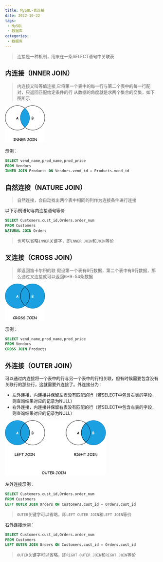 ```yaml
---
title: MySQL-表连接
date: 2022-10-22
tags:
 - MySQL
 - 数据库
categories:
 - 数据库
---
```


<!-- more -->

> 连接是一种机制，用来在一条SELECT语句中关联表

## 内连接（INNER JOIN）

> 内连接又叫等值连接,它将第一个表中的每一行与第二个表中的每一行配对，只返回匹配给定条件的行
> 从数据的角度就是求两个集合的交集，如下图所示

![内连接](./images/inner-join.png)

示例：

```sql
SELECT vend_name,prod_name,prod_price
FROM Vendors
INNER JOIN Products ON Vendors.vend_id = Products.vend_id
```

## 自然连接（NATURE JOIN）

> 自然连接，会自动找出两个表中相同的列作为连接条件进行连接

以下示例语句与内连接语句等价

```sql
SELECT Customers.cust_id,Orders.order_num
FROM Customers
NATURAL JOIN Orders
```

> 也可以省略`INNER`关键字，即`INNER JOIN`和`JOIN`等价

## 叉连接（CROSS JOIN）

> 即返回笛卡尔积的联
> 假设第一个表有6行数据，第二个表中有9行数据，那么通过叉连接就可以返回6*9=54条数据

![叉连接](./images/cross-join.png)

示例：

```sql
SELECT vend_name,prod_name,prod_price
FROM Vendors
CROSS JOIN Products
```

## 外连接（OUTER JOIN）

可以通过内连接将一个表中的行与另一个表中的行相关联，但有时候需要包含没有关联行的那些行，这就需要外连接了。外连接分为：
- 左外连接，内连接并保留左表没有匹配的行（若SELECT中包含右表的字段，则查询结果对应的记录为NULL）
- 右外连接，内连接并保留右表没有匹配的行（若SELECT中包含左表的字段，则查询结果对应的记录为NULL）

![外连接](./images/outer-join.png)

左外连接示例：

```sql
SELECT Customers.cust_id,Orders.order_num
FROM Customers
LEFT OUTER JOIN Orders ON Customers.cust_id = Orders.cust_id
```

> `OUTER`关键字可以省略，即`LEFT OUTER JOIN`和`LEFT JOIN`等价

右外连接示例：

```sql
SELECT Customers.cust_id,Orders.order_num
FROM Customers
LEFT OUTER JOIN Orders ON Customers.cust_id = Orders.cust_id
```

> `OUTER`关键字可以省略，即`RIGHT OUTER JOIN`和`RIGHT JOIN`等价
